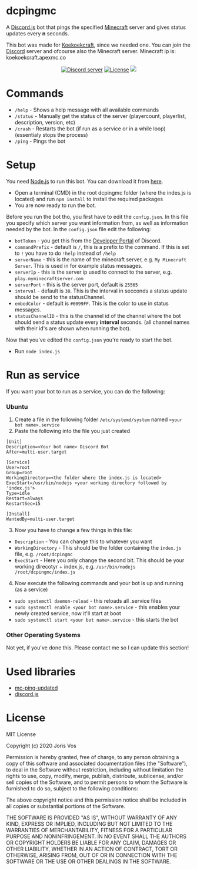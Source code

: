 # dcpingmc
A [Discord.js](https://discord.js.org/#/) bot that pings the specified [Minecraft](https://www.minecraft.net/nl-nl/about-minecraft) server and gives status updates every **n** seconds.

This bot was made for [Koekoekcraft](http://koekoekcraft.apexmc.co/), since we needed one. You can join the [Discord](https://discord.gg/Ec8bndS) server and ofcourse also the Minecraft server. Minecraft ip is: koekoekcraft.apexmc.co

<div align="center">
  <p>
    <a href="https://discord.gg/Ec8bndS"><img src="https://discordapp.com/api/guilds/702634448365289524/embed.png" alt="Discord server" /></a>
    <a href="https://github.com/jorisvos/dcpingmc/blob/master/LICENSE"><img src="https://img.shields.io/badge/dynamic/json?color=blue&label=License&query=%24.license.spdx_id&url=https%3A%2F%2Fapi.github.com%2Frepos%2Fjorisvos%2Fdcpingmc%2Flicense" alt="License" /></a>
    <img src="https://img.shields.io/badge/Open%20Source-%E2%9D%A4%EF%B8%8F-success" alr="Open Source Love" />
  </p>
</div>

# Commands
- `/help` - Shows a help message with all available commands
- `/status` - Manually get the status of the server (playercount, playerlist, description, version, etc)
- `/crash` - Restarts the bot (if run as a service or in a while loop) (essentialy stops the process)
- `/ping` - Pings the bot

# Setup
You need [Node.js](https://nodejs.org/en/) to run this bot. You can download it from [here](https://nodejs.org/en/download/).
- Open a terminal (CMD) in the root dcpingmc folder (where the indes.js is located) and run `npm install` to install the required packages
- You are now ready to run the bot.

Before you run the bot tho, you first have to edit the `config.json`. In this file you specify which server you want information from, as well as information needed by the bot. In the `config.json` file edit the following:
- `botToken` - you get this from the [Developer Portal](https://discordapp.com/developers/applications) of Discord.
- `commandPrefix` - default is `/`, this is a prefix to the command. If this is set to `!` you have to do `!help` instead of `/help`
- `serverName` - this is the name of the minecraft server, e.g. `My Minecraft Server`. This is used in for example status messages.
- `serverIp` - this is the server ip used to connect to the server, e.g. `play.myminecraftserver.com`
- `serverPort` - this is the server port, default is `25565`
- `interval` - default is `30`. This is the interval in secconds a status update should be send to the statusChannel.
- `embedColor` - default is `#0099FF`. This is the color to use in status messages.
- `statusChannelID` - this is the channel id of the channel where the bot should send a status update every **interval** seconds. (all channel names with their id's are shown when running the bot).

Now that you've edited the `config.json` you're ready to start the bot.
- Run `node index.js`

# Run as service
If you want your bot to run as a service, you can do the following:

### Ubuntu
1. Create a file in the following folder `/etc/systemd/system` named `<your bot name>.service`
2. Paste the following into the file you just created
```
[Unit]
Description=<Your bot name> Discord Bot
After=multi-user.target

[Service]
User=root
Group=root
WorkingDirectory=<the folder where the index.js is located>
ExecStart=/usr/bin/nodejs <your working directory followed by 'index.js'>
Type=idle
Restart=always
RestartSec=15

[Install]
WantedBy=multi-user.target
```
3. Now you have to change a few things in this file:
- `Description` - You can change this to whatever you want
- `WorkingDirectory` - This should be the folder containing the `index.js` file, e.g. `/root/dcpingmc`
- `ExecStart` - Here you only change the second bit. This should be your working direcotyr + index.js, e.g. `/usr/bin/nodejs /root/dcpingmc/index.js`
4. Now execute the following commands and your bot is up and running (as a service)
- `sudo systemctl daemon-reload` - this reloads all .service files
- `sudo systemctl enable <your bot name>.service` - this enables your newly created service, now it'll start at boot
- `sudo systemctl start <your bot name>.service` - this starts the bot

### Other Operating Systems
Not yet, if you've done this. Please contact me so I can update this section!

# Used libraries
- [mc-ping-updated](https://www.npmjs.com/package/mc-ping-updated)
- [discord.js](https://www.npmjs.com/package/discord.js)

# License
MIT License

Copyright (c) 2020 Joris Vos

Permission is hereby granted, free of charge, to any person obtaining a copy
of this software and associated documentation files (the "Software"), to deal
in the Software without restriction, including without limitation the rights
to use, copy, modify, merge, publish, distribute, sublicense, and/or sell
copies of the Software, and to permit persons to whom the Software is
furnished to do so, subject to the following conditions:

The above copyright notice and this permission notice shall be included in all
copies or substantial portions of the Software.

THE SOFTWARE IS PROVIDED "AS IS", WITHOUT WARRANTY OF ANY KIND, EXPRESS OR
IMPLIED, INCLUDING BUT NOT LIMITED TO THE WARRANTIES OF MERCHANTABILITY,
FITNESS FOR A PARTICULAR PURPOSE AND NONINFRINGEMENT. IN NO EVENT SHALL THE
AUTHORS OR COPYRIGHT HOLDERS BE LIABLE FOR ANY CLAIM, DAMAGES OR OTHER
LIABILITY, WHETHER IN AN ACTION OF CONTRACT, TORT OR OTHERWISE, ARISING FROM,
OUT OF OR IN CONNECTION WITH THE SOFTWARE OR THE USE OR OTHER DEALINGS IN THE
SOFTWARE.
